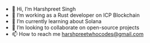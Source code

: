 - 👋 Hi, I’m Harshpreet Singh
- 👀 I’m working as a Rust developer on ICP Blockchain
- 🌱 I’m currently learning about Solana 
- 💞️ I’m looking to collaborate on open-source projects
- 📫 How to reach me harshpreetwhocodes@gmail.com
  
<!---
harshpreetweb3/harshpreetweb3 is a ✨ special ✨ repository because its `README.md` (this file) appears on your GitHub profile.
You can click the Preview link to take a look at your changes.
--->
